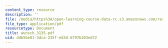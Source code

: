 ```yaml
---
content_type: resource
description: ''
file: /media/https%3A/open-learning-course-data-rc.s3.amazonaws.com/res-12-000-evolution-of-physical-oceanography-spring-2007/ddb5be813dca235fed3d6797b203ed72_wunsch_3135.pdf
file_type: application/pdf
resourcetype: Document
title: wunsch_3135.pdf
uid: ddb5be81-3dca-235f-ed3d-6797b203ed72
---
```

